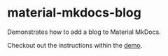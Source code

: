 # material-mkdocs-blog

Demonstrates how to add a blog to Material MkDocs.

Checkout out the instructions within the [demo](https://material-mkdocs-blog.4kelly.com/).
